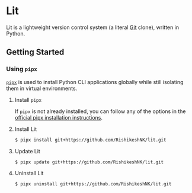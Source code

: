 # Lit

Lit is a lightweight version control system (a literal [Git](https://git-scm.com/) clone), written in Python.

## Getting Started

### Using `pipx`

[`pipx`](https://github.com/pypa/pipx) is used to install Python CLI applications globally while still isolating them in virtual environments.

1. Install `pipx`

   If `pipx` is not already installed, you can follow any of the options in the [official pipx installation instructions](https://pipx.pypa.io/stable/installation/).

2. Install Lit

   ```bash
   $ pipx install git+https://github.com/RishikeshNK/lit.git
   ```

3. Update Lit

   ```bash
   $ pipx update git+https://github.com/RishikeshNK/lit.git
   ```

4. Uninstall Lit

   ```bash
   $ pipx uninstall git+https://github.com/RishikeshNK/lit.git
   ```

